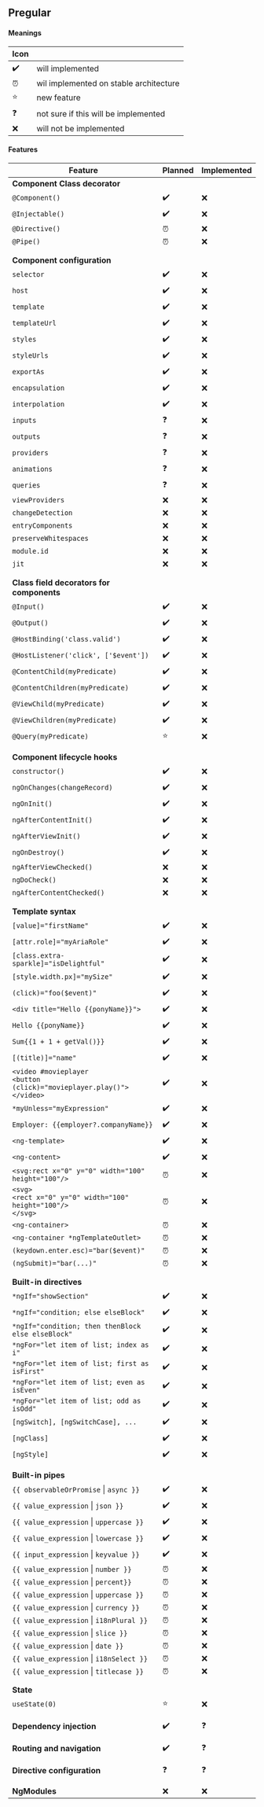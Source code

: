 ## Pregular

#### Meanings
| Icon |  | 
| --- | --- |
| :heavy_check_mark: | will implemented | 
| :alarm_clock: | wil implemented on stable architecture | 
| :star: | new feature | 
| :question: | not sure if this will be implemented | 
| :x: | will not be implemented | 

#### Features
| Feature | Planned | Implemented |
| --- | ---| --- |
| **Component Class decorator** | | |
| `@Component()` | :heavy_check_mark: | :x: |
| `@Injectable()`| :heavy_check_mark: | :x: |
| `@Directive()`| :alarm_clock: | :x: |
| `@Pipe()`| :alarm_clock: | :x: |
| | | |
| | | |
| **Component configuration** | | |
| `selector` | :heavy_check_mark: | :x: |
| `host` | :heavy_check_mark: | :x: |
| `template` | :heavy_check_mark: | :x: |
| `templateUrl` | :heavy_check_mark: | :x: |
| `styles` | :heavy_check_mark: | :x: |
| `styleUrls` | :heavy_check_mark: | :x: |
| `exportAs` | :heavy_check_mark: | :x: |
| `encapsulation` | :heavy_check_mark: | :x: |
| `interpolation` | :heavy_check_mark: | :x: |
| `inputs` | :question: | :x: |
| `outputs` | :question: | :x: |
| `providers` | :question: | :x: |
| `animations` | :question: | :x: |
| `queries` | :question: | :x: |
| `viewProviders` | :x: | :x: |
| `changeDetection` | :x: | :x: |
| `entryComponents` | :x: | :x: |
| `preserveWhitespaces` | :x: | :x: |
| `module.id` | :x: | :x: |
| `jit` | :x: | :x: |
| | | |
| | | |
| **Class field decorators for components** | | |
| `@Input()` | :heavy_check_mark: | :x: |
| `@Output()`| :heavy_check_mark: | :x: |
| `@HostBinding('class.valid')`| :heavy_check_mark: | :x: |
| `@HostListener('click', ['$event'])`| :heavy_check_mark: | :x: |
| `@ContentChild(myPredicate)`| :heavy_check_mark: | :x: |
| `@ContentChildren(myPredicate)`| :heavy_check_mark: | :x: |
| `@ViewChild(myPredicate)`| :heavy_check_mark: | :x: |
| `@ViewChildren(myPredicate)`| :heavy_check_mark: | :x: |
| `@Query(myPredicate)`| :star: | :x: |		
| | | |
| | | |
| **Component lifecycle hooks**| | |
| `constructor()`| :heavy_check_mark: | :x: |
| `ngOnChanges(changeRecord)` | :heavy_check_mark: | :x: |
| `ngOnInit()` | :heavy_check_mark: | :x: |
| `ngAfterContentInit()` | :heavy_check_mark: | :x: |
| `ngAfterViewInit()` | :heavy_check_mark: | :x: |
| `ngOnDestroy()`| :heavy_check_mark: | :x: |
| `ngAfterViewChecked()`| :x: | :x: |
| `ngDoCheck()` | :x: | :x: |
| `ngAfterContentChecked()` | :x: | :x: |
| | | |
| | | |
| **Template syntax**| | |
| `[value]="firstName"`| :heavy_check_mark: | :x: |
| `[attr.role]="myAriaRole"`| :heavy_check_mark: | :x: |
| `[class.extra-sparkle]="isDelightful"`| :heavy_check_mark: | :x: |
| `[style.width.px]="mySize"`| :heavy_check_mark: | :x: |
| `(click)="foo($event)"`| :heavy_check_mark: | :x: |
| `<div title="Hello {{ponyName}}">`| :heavy_check_mark: | :x: |
| `Hello {{ponyName}}`| :heavy_check_mark: | :x: |
| `Sum{{1 + 1 + getVal()}}`| :heavy_check_mark: | :x: |
| `[(title)]="name"`| :heavy_check_mark: | :x: |
| `<video #movieplayer`<br/>`<button (click)="movieplayer.play()">`<br/>`</video>`| :heavy_check_mark: | :x: |
| `*myUnless="myExpression"` | :heavy_check_mark: | :x: |
| `Employer: {{employer?.companyName}}`| :heavy_check_mark: | :x: |
| `<ng-template>`| :heavy_check_mark: | :x: |
| `<ng-content>`| :heavy_check_mark: | :x: |
| `<svg:rect x="0" y="0" width="100" height="100"/>`| :alarm_clock: | :x: |
| `<svg>`<br/>`<rect x="0" y="0" width="100" height="100"/>`<br/>`</svg>`| :alarm_clock: | :x: |
| `<ng-container>`| :alarm_clock: | :x: |
| `<ng-container *ngTemplateOutlet>`| :alarm_clock: | :x: |
| `(keydown.enter.esc)="bar($event)"`| :alarm_clock: | :x: |
| `(ngSubmit)="bar(...)"`| :alarm_clock: | :x: |
| | | |
| | | |
| **Built-in directives**| | |
| `*ngIf="showSection"`| :heavy_check_mark: | :x: |
| `*ngIf="condition; else elseBlock"`| :heavy_check_mark: | :x: |
| `*ngIf="condition; then thenBlock else elseBlock"`| :heavy_check_mark: | :x: |
| `*ngFor="let item of list; index as i"`| :heavy_check_mark: | :x: |
| `*ngFor="let item of list; first as isFirst"`| :heavy_check_mark: | :x: |
| `*ngFor="let item of list; even as isEven"`| :heavy_check_mark: | :x: |
| `*ngFor="let item of list; odd as isOdd"`| :heavy_check_mark: | :x: |
| `[ngSwitch], [ngSwitchCase], ...` | :heavy_check_mark: | :x: |
| `[ngClass]` | :heavy_check_mark: | :x: |
| `[ngStyle]` | :heavy_check_mark: | :x: |
| | | |
| | | |
| **Built-in pipes**| | |
| `{{ observableOrPromise` &#124; `async }}`| :heavy_check_mark: | :x: |
| `{{ value_expression` &#124; `json }}`| :heavy_check_mark: | :x: |
| `{{ value_expression` &#124; `uppercase }}`| :heavy_check_mark: | :x: |
| `{{ value_expression` &#124; `lowercase }}` | :heavy_check_mark: | :x: |
| `{{ input_expression` &#124; `keyvalue }}` | :heavy_check_mark: | :x: |
| `{{ value_expression` &#124; `number }}`| :alarm_clock: | :x: |
| `{{ value_expression` &#124; `percent}}`| :alarm_clock: | :x: |
| `{{ value_expression` &#124; `uppercase }}`| :alarm_clock: | :x: |
| `{{ value_expression` &#124; `currency }}` | :alarm_clock: | :x: |
| `{{ value_expression` &#124; `i18nPlural }}` | :alarm_clock: | :x: |
| `{{ value_expression` &#124; `slice }}` | :alarm_clock: | :x: |
| `{{ value_expression` &#124; `date }}` | :alarm_clock: | :x: |
| `{{ value_expression` &#124; `i18nSelect }}` | :alarm_clock: | :x: |
| `{{ value_expression` &#124; `titlecase }}` | :alarm_clock: | :x: |
| | | |
| | | |
| **State** | | |
| `useState(0)` | :star: | :x: |
| | | |
| | | |
| **Dependency injection** | :heavy_check_mark: | :question: |
| | | |
| | | |
| **Routing and navigation** | :heavy_check_mark: | :question: |
| | | |
| | | |
| **Directive configuration** | :question: | :question: |
| | | |
| | | |
| **NgModules**| :x: | :x: | :x: |
